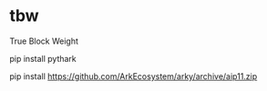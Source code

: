 # tbw
True Block Weight


pip install pythark

pip install https://github.com/ArkEcosystem/arky/archive/aip11.zip
